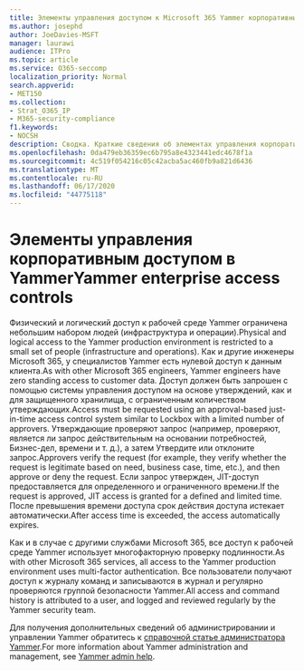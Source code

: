 ```yaml
---
title: Элементы управления доступом к Microsoft 365 Yammer корпоративный
ms.author: josephd
author: JoeDavies-MSFT
manager: laurawi
audience: ITPro
ms.topic: article
ms.service: O365-seccomp
localization_priority: Normal
search.appverid:
- MET150
ms.collection:
- Strat_O365_IP
- M365-security-compliance
f1.keywords:
- NOCSH
description: Сводка. Краткие сведения об элементах управления корпоративным доступом в Yammer в рабочей среде.
ms.openlocfilehash: 0da479eb36359ec6b795a8e4323441edc4678f1a
ms.sourcegitcommit: 4c519f054216c05c42acba5ac460fb9a821d6436
ms.translationtype: MT
ms.contentlocale: ru-RU
ms.lasthandoff: 06/17/2020
ms.locfileid: "44775118"
---
```

# <a name="yammer-enterprise-access-controls"></a><span data-ttu-id="40b90-103">Элементы управления корпоративным доступом в Yammer</span><span class="sxs-lookup"><span data-stu-id="40b90-103">Yammer enterprise access controls</span></span> 

<span data-ttu-id="40b90-104">Физический и логический доступ к рабочей среде Yammer ограничена небольшим набором людей (инфраструктура и операции).</span><span class="sxs-lookup"><span data-stu-id="40b90-104">Physical and logical access to the Yammer production environment is restricted to a small set of people (infrastructure and operations).</span></span> <span data-ttu-id="40b90-105">Как и другие инженеры Microsoft 365, у специалистов Yammer есть нулевой доступ к данным клиента.</span><span class="sxs-lookup"><span data-stu-id="40b90-105">As with other Microsoft 365 engineers, Yammer engineers have zero standing access to customer data.</span></span> <span data-ttu-id="40b90-106">Доступ должен быть запрошен с помощью системы управления доступом на основе утверждений, как и для защищенного хранилища, с ограниченным количеством утверждающих.</span><span class="sxs-lookup"><span data-stu-id="40b90-106">Access must be requested using an approval-based just-in-time access control system similar to Lockbox with a limited number of approvers.</span></span> <span data-ttu-id="40b90-107">Утверждающие проверяют запрос (например, проверяют, является ли запрос действительным на основании потребностей, Бизнес-дел, времени и т. д.), а затем Утвердите или отклоните запрос.</span><span class="sxs-lookup"><span data-stu-id="40b90-107">Approvers verify the request (for example, they verify whether the request is legitimate based on need, business case, time, etc.), and then approve or deny the request.</span></span> <span data-ttu-id="40b90-108">Если запрос утвержден, JIT-доступ предоставляется для определенного и ограниченного времени.</span><span class="sxs-lookup"><span data-stu-id="40b90-108">If the request is approved, JIT access is granted for a defined and limited time.</span></span> <span data-ttu-id="40b90-109">После превышения времени доступа срок действия доступа истекает автоматически.</span><span class="sxs-lookup"><span data-stu-id="40b90-109">After access time is exceeded, the access automatically expires.</span></span>

<span data-ttu-id="40b90-110">Как и в случае с другими службами Microsoft 365, все доступ к рабочей среде Yammer использует многофакторную проверку подлинности.</span><span class="sxs-lookup"><span data-stu-id="40b90-110">As with other Microsoft 365 services, all access to the Yammer production environment uses multi-factor authentication.</span></span> <span data-ttu-id="40b90-111">Все пользователи получают доступ к журналу команд и записываются в журнал и регулярно проверяются группой безопасности Yammer.</span><span class="sxs-lookup"><span data-stu-id="40b90-111">All access and command history is attributed to a user, and logged and reviewed regularly by the Yammer security team.</span></span>

<span data-ttu-id="40b90-112">Для получения дополнительных сведений об администрировании и управлении Yammer обратитесь к [справочной статье администратора Yammer](https://docs.microsoft.com/yammer/yammer-landing-page).</span><span class="sxs-lookup"><span data-stu-id="40b90-112">For more information about Yammer administration and management, see [Yammer admin help](https://docs.microsoft.com/yammer/yammer-landing-page).</span></span>